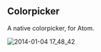## Colorpicker

A native colorpicker, for Atom.

![2014-01-04 17_48_42](https://f.cloud.github.com/assets/64050/1845872/9f3a0dcc-75ab-11e3-9310-1bdc601ee089.gif)
